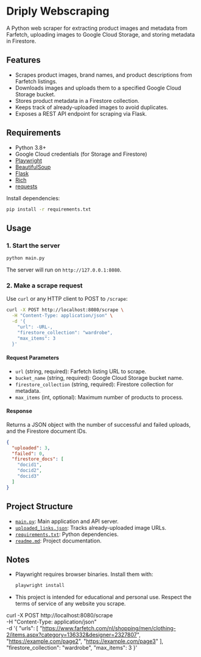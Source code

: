 # Driply Webscraping

A Python web scraper for extracting product images and metadata from Farfetch, uploading images to Google Cloud Storage, and storing metadata in Firestore.

## Features

- Scrapes product images, brand names, and product descriptions from Farfetch listings.
- Downloads images and uploads them to a specified Google Cloud Storage bucket.
- Stores product metadata in a Firestore collection.
- Keeps track of already-uploaded images to avoid duplicates.
- Exposes a REST API endpoint for scraping via Flask.

## Requirements

- Python 3.8+
- Google Cloud credentials (for Storage and Firestore)
- [Playwright](https://playwright.dev/python/)
- [BeautifulSoup](https://www.crummy.com/software/BeautifulSoup/)
- [Flask](https://flask.palletsprojects.com/)
- [Rich](https://rich.readthedocs.io/)
- [requests](https://docs.python-requests.org/)

Install dependencies:

```sh
pip install -r requirements.txt
```

## Usage

### 1. Start the server

```sh
python main.py
```

The server will run on `http://127.0.0.1:8080`.

### 2. Make a scrape request

Use `curl` or any HTTP client to POST to `/scrape`:

```sh
curl -X POST http://localhost:8080/scrape \
  -H "Content-Type: application/json" \
  -d '{
    "url": -URL-,
    "firestore_collection": "wardrobe",
    "max_items": 3
  }'
```

#### Request Parameters

- `url` (string, required): Farfetch listing URL to scrape.
- `bucket_name` (string, required): Google Cloud Storage bucket name.
- `firestore_collection` (string, required): Firestore collection for metadata.
- `max_items` (int, optional): Maximum number of products to process.

#### Response

Returns a JSON object with the number of successful and failed uploads, and the Firestore document IDs.

```json
{
  "uploaded": 3,
  "failed": 0,
  "firestore_docs": [
    "docid1",
    "docid2",
    "docid3"
  ]
}
```

## Project Structure

- [`main.py`](main.py): Main application and API server.
- [`uploaded_links.json`](uploaded_links.json): Tracks already-uploaded image URLs.
- [`requirements.txt`](requirements.txt): Python dependencies.
- [`readme.md`](readme.md): Project documentation.

## Notes

- Playwright requires browser binaries. Install them with:
  ```sh
  playwright install
  ```
- This project is intended for educational and personal use. Respect the terms of service of any website you scrape.


curl -X POST http://localhost:8080/scrape \
  -H "Content-Type: application/json" \
  -d '{
    "urls": [
      "https://www.farfetch.com/nl/shopping/men/clothing-2/items.aspx?category=136332&designer=2327807",
      "https://example.com/page2",
      "https://example.com/page3"
    ],
    "firestore_collection": "wardrobe",
    "max_items": 3
  }'